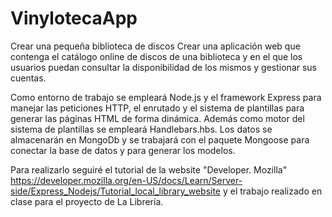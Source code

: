 # VinylotecaApp
Crear una pequeña biblioteca de discos
Crear una aplicación web que contenga el catálogo online de discos de una biblioteca  y en el que los usuarios puedan consultar la disponibilidad de los mismos y gestionar sus cuentas.

Como entorno de trabajo se empleará Node.js y el framework Express para manejar las peticiones HTTP, el enrutado y el sistema de plantillas para generar las páginas HTML de forma dinámica.
Además como motor del sistema de plantillas se empleará Handlebars.hbs.
Los datos se almacenarán en MongoDb y se trabajará con el paquete Mongoose para conectar la base de datos y para generar los modelos.


Para realizarlo seguiré el tutorial  de la website "Developer. Mozilla" https://developer.mozilla.org/en-US/docs/Learn/Server-side/Express_Nodejs/Tutorial_local_library_website 
y el trabajo realizado en clase para el proyecto de La Librería.

